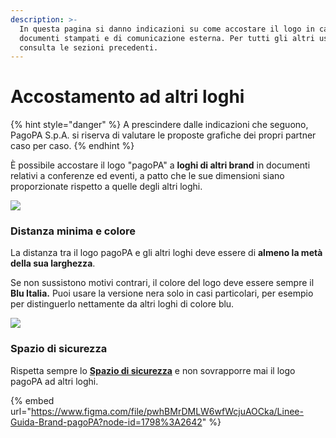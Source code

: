 ```yaml
---
description: >-
  In questa pagina si danno indicazioni su come accostare il logo in caso di
  documenti stampati e di comunicazione esterna. Per tutti gli altri usi,
  consulta le sezioni precedenti.
---
```


# Accostamento ad altri loghi

{% hint style="danger" %}
A prescindere dalle indicazioni che seguono, PagoPA S.p.A. si riserva di valutare le proposte grafiche dei propri partner caso per caso.
{% endhint %}

È possibile accostare il logo "pagoPA" a **loghi di altri brand** in documenti relativi a conferenze ed eventi, a patto che le sue dimensioni siano proporzionate rispetto a quelle degli altri loghi.

![](../.gitbook/assets/Accostamento\_1.png)

### Distanza minima e colore

La distanza tra il logo pagoPA e gli altri loghi deve essere di **almeno la metà della sua larghezza**.

Se non sussistono motivi contrari, il colore del logo deve essere sempre il **Blu Italia.** Puoi usare la versione nera solo in casi particolari, per esempio per distinguerlo nettamente da altri loghi di colore blu.&#x20;

![](../.gitbook/assets/Accostamento\_2.png)

### Spazio di sicurezza

Rispetta sempre lo [**Spazio di sicurezza**](spazio-di-sicurezza.md) e non sovrapporre mai il logo pagoPA ad altri loghi.

{% embed url="https://www.figma.com/file/pwhBMrDMLW6wfWcjuAOCka/Linee-Guida-Brand-pagoPA?node-id=1798%3A2642" %}
